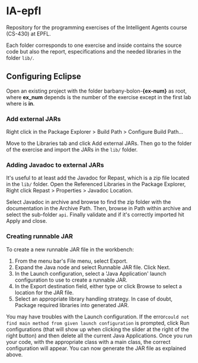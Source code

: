 # IA-epfl
Repository for the programming exercises of the Intelligent Agents course (CS-430) at EPFL.

Each folder corresponds to one exercise and inside contains the source code but also the report, especifications and the needed libraries in the folder `lib/`.

## Configuring Eclipse

Open an existing project with the folder barbany-bolon-**{ex-num}** as root, where **ex_num** depends is the number of the exercise except in the first lab where is **in**.

### Add external JARs

Right click in the Package Explorer > Build Path > Configure Build Path...

Move to the Libraries tab and click Add external JARs. Then go to the folder of the exercise and import the JARs in the `lib/` folder.

### Adding Javadoc to external JARs

It's useful to at least add the Javadoc for Repast, which is a zip file located in the `lib/` folder. Open the Referenced Libraries in the Package Explorer, Right click Repast > Properties > Javadoc Location.

Select Javadoc in archive and browse to find the zip folder with the documentation in the Archive Path. Then, browse in Path within archive and select the sub-folder `api`. Finally validate and if it's correctly imported hit Apply and close.

### Creating runnable JAR
To create a new runnable JAR file in the workbench:

1. From the menu bar's File menu, select Export.
2. Expand the Java node and select Runnable JAR file. Click Next.
3. In the Launch configuration, select a 'Java Application' launch configuration to use to create a runnable JAR.
4. In the Export destination field, either type or click Browse to select a location for the JAR file.
5. Select an appropriate library handling strategy. In case of doubt, Package required libraries into generated JAR.

You may have troubles with the Launch configuration. If the error`could not find main method from given launch configuration` is prompted, click Run configurations (that will show up when clicking the slider at the right of the right button) and then delete all the current Java Applications. Once you run your code, with the appropriate class with a main class, the correct configuration will appear. You can now generate the JAR file as explained above.
